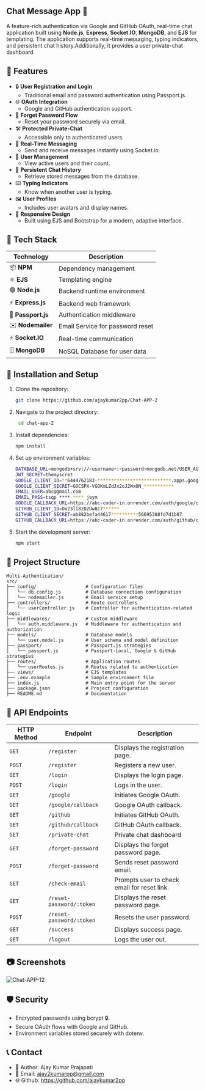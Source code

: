 ## Chat Message App 🚀

A feature-rich authentication via Google and GitHub OAuth, real-time chat application built using **Node.js**, **Express**, **Socket.IO**, **MongoDB**, and **EJS** for templating. The application supports real-time messaging, typing indicators, and persistent chat history.Additionally, it provides a user private-chat dashboard



## 🌟 Features

- 🔒 **User Registration and Login**
  - Traditional email and password authentication using Passport.js.
- 🌐 **OAuth Integration**
  - Google and GitHub authentication support.
- 📧 **Forget Password Flow**
  - Reset your password securely via email.
- 🛠️ **Protected Private-Chat**
  - Accessible only to authenticated users.
- 🔗 **Real-Time Messaging**
  - Send and receive messages instantly using Socket.io.
- 👥 **User Management**
  - View active users and their count.
- 📜 **Persistent Chat History**
  - Retrieve stored messages from the database.
- ⌨️ **Typing Indicators**
  - Know when another user is typing.
- 🖼️ **User Profiles**
  - Includes user avatars and display names.
- 📱  **Responsive Design**
  - Built using EJS and Bootstrap for a modern, adaptive interface.

## 🚀 Tech Stack

| Technology        | Description                 |
| ----------------- | --------------------------- |
| 📦 **NPM**        | Dependency management       |
| ⚛️ **EJS**   | Templating engine          |
| 🟢 **Node.js**    | Backend runtime environment |
| ⚡ **Express.js** | Backend web framework       |
| 🔑 **Passport.js**        | Authentication middleware  |
| ✉️ **Nodemailer**        | Email Service for password reset  |
| ⚡ **Socket.IO**       |Real-time communication |
| 🗄️ **MongoDB**    | NoSQL Database for user data           |

## 🚀 Installation and Setup

1. Clone the repository:
   ```bash
   git clone https://github.com/ajaykumar2pp/Chat-APP-2
   ```
2. Navigate to the project directory:
   ```bash
    cd chat-app-2
   ```
3. Install dependencies:
   ```bash
   npm install
   ```
4. Set up environment variables:
   ```bash
   DATABASE_URL=mongodb+srv://<username>:<password>mongodb.net/USER_AUTH?retryWrites=true&w=majority
   JWT_SECRET=themyscret
   GOOGLE_CLIENT_ID=**6444762183-***************************.apps.googleusercontent.com
   GOOGLE_CLIENT_SECRET=GOCSPX-VGOKmLZdJx2oJ2WxON_***********
   EMAIL_USER=abc@gmail.com
   EMAIL_PASS=tsqp **** **** jeym
   GOOGLE_CALLBACK_URL=https://abc-coder-in.onrender.com/auth/google/callback
   GITHUB_CLIENT_ID=Ov23li8zO2Uw8c7******
   GITHUB_CLIENT_SECRET=ab882befa44617**********56695388fd7d1b07
   GITHUB_CALLBACK_URL=https://abc-coder-in.onrender.com/auth/github/callback
   ```
5. Start the development server:
   ```bash
   npm start
   ```


## 📁 Project Structure

```
Multi-Authentication/
src/
├── config/                  # Configuration files
│   └── db.config.js         # Database connection configuration
│   └── nodemailer.js        # Email service setup
├── controllers/             # Route controllers
│   └── userController.js    # Controller for authentication-related logic
├── middlewares/             # Custom middleware
│   └── auth.middleware.js   # Middleware for authentication and authorization
├── models/                  # Database models
│   └── user.model.js        # User schema and model definition
├── passport/                # Passport.js strategies
│   └── passport.js          # Passport-Local, Google & GitHub strategies
├── routes/                  # Application routes
│   └── userRoutes.js        # Routes related to authentication
├── views/                   # EJS templates
├── .env.example             # Sample environment file
├── index.js                 # Main entry point for the server
├── package.json             # Project configuration
├── README.md                # Documentation
```

## 🚦 API Endpoints

| HTTP Method | Endpoint                  | Description                                    |
|--------------|---------------------------|------------------------------------------------|
| `GET`        | `/register`                | Displays the registration page.               |
| `POST`       | `/register`                | Registers a new user.                         |
| `GET`        | `/login`                   | Displays the login page.                      |
| `POST`       | `/login`                   | Logs in the user.                             |
| `GET`        | `/google`             | Initiates Google OAuth.                       |
| `GET`        | `/google/callback`    | Google OAuth callback.                        |
| `GET`        | `/github`             | Initiates GitHub OAuth.                       |
| `GET`        | `/github/callback`    | GitHub OAuth callback.                        |
| `GET`        | `/private-chat`               | Private chat dashboard  |
| `GET`        | `/forget-password`         | Displays the forget password page.            |
| `POST`       | `/forget-password`         | Sends reset password email.                   |
| `GET`        | `/check-email`             | Prompts user to check email for reset link.   |
| `GET`        | `/reset-password/:token`   | Displays the reset password page.             |
| `POST`       | `/reset-password/:token`   | Resets the user password.                     |
| `GET`        | `/success`                 | Displays success page.                        |
| `GET`        | `/logout`                  | Logs the user out.                            |



## 📷 Screenshots
![Chat-APP-12](https://github.com/user-attachments/assets/a4607a43-6880-4159-8390-94dd78ec08c9)

## 🛡️ Security

- Encrypted passwords using bcrypt 🔒.
- Secure OAuth flows with Google and GitHub.
- Environment variables stored securely with dotenv.

## 📞 Contact

- 👤 Author: Ajay Kumar Prajapati
- 📧 Email: ajay2kumarpp@gmail.com
- 🌐 Github: https://github.com/ajaykumar2pp
